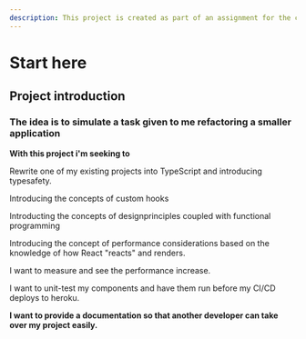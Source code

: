 ```yaml
---
description: This project is created as part of an assignment for the company Nine.
---
```


# Start here

## Project introduction

### The idea is to simulate a task given to me  refactoring a smaller application



**With this project i'm seeking to**   
  
Rewrite one of my existing projects into TypeScript and introducing typesafety.

Introducing the concepts of custom hooks

Introducting the concepts of designprinciples coupled with functional programming

Introducing the concept of performance considerations based on the knowledge of how React "reacts" and renders.

I want to measure and see the performance increase.

I want to unit-test my components and have them run before my CI/CD deploys to heroku.

**I want to provide a documentation so that another developer can take over my project easily.**



